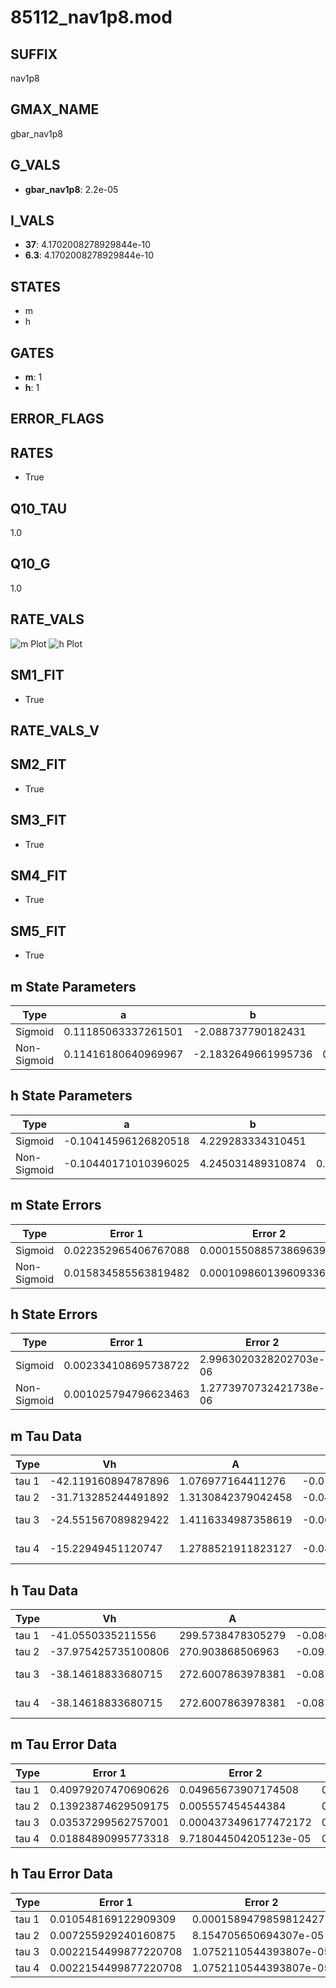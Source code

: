 # 85112_nav1p8.mod

## SUFFIX

nav1p8

## GMAX_NAME

gbar_nav1p8

## G_VALS

- **gbar_nav1p8**: 2.2e-05

## I_VALS

- **37**: 4.1702008278929844e-10
- **6.3**: 4.1702008278929844e-10

## STATES

- m
- h

## GATES

- **m**: 1
- **h**: 1

## ERROR_FLAGS


## RATES

- True

## Q10_TAU

1.0

## Q10_G

1.0

## RATE_VALS

![m Plot](/Users/pbozelos/Dropbox/icg-Chai-Panos/supermodels/output_markdown_files/Na/85112_nav1p8.mod/images/m.png)
![h Plot](/Users/pbozelos/Dropbox/icg-Chai-Panos/supermodels/output_markdown_files/Na/85112_nav1p8.mod/images/h.png)

## SM1_FIT

- True

## RATE_VALS_V

## SM2_FIT

- True

## SM3_FIT

- True

## SM4_FIT

- True

## SM5_FIT

- True

## m State Parameters

| Type | a | b | c | d |
| --- | --- | --- | --- | --- |
| Sigmoid | 0.11185063337261501 | -2.088737790182431 |
| Non-Sigmoid | 0.11416180640969967 | -2.1832649661995736 | 0.9889847406021425 | -0.003163108489928729 |

## h State Parameters

| Type | a | b | c | d |
| --- | --- | --- | --- | --- |
| Sigmoid | -0.10414596126820518 | 4.229283334310451 |
| Non-Sigmoid | -0.10440171010396025 | 4.245031489310874 | 0.998939570120546 | 0.0014327445042330504 |

## m State Errors

| Type | Error 1 | Error 2 | Error 3 |
| --- | --- | --- | --- |
| Sigmoid | 0.022352965406767088 | 0.00015508857386963953 | 0.015756671970699045 |
| Non-Sigmoid | 0.015834585563819482 | 0.00010986013960933678 | 0.011161846581909753 |

## h State Errors

| Type | Error 1 | Error 2 | Error 3 |
| --- | --- | --- | --- |
| Sigmoid | 0.002334108695738722 | 2.9963020328202703e-06 | 0.0016419271211644663 |
| Non-Sigmoid | 0.001025794796623463 | 1.2773970732421738e-06 | 0.000721594628562229 |

## m Tau Data

| Type | Vh | A | b1 | b2 | c1 | c2 | d1 | d2 | e1 | e2 |
| --- | --- | --- | --- | --- | --- | --- | --- | --- | --- | --- |
| tau 1 | -42.119160894787896 | 1.076977164411276 | -0.01726432785414229 | -0.0523946324881978 |
| tau 2 | -31.713285244491892 | 1.3130842379042458 | -0.040663303641200854 | 0.00022871266941963943 | -0.06822393234493185 | -0.0006045588721058961 |
| tau 3 | -24.551567089829422 | 1.4116334987358619 | -0.06585036809463943 | 0.0008163097420158612 | -3.183192882020452e-06 | -0.06724256592326783 | -0.0008060601532698763 | -3.883357225534922e-06 |
| tau 4 | -15.22949451120747 | 1.2788521911823127 | -0.08095649377179197 | 0.0015801379571063973 | -1.3433777735082899e-05 | 4.197995279297624e-08 | -0.03670142021627106 | -2.901270345402724e-05 | 1.7466603188829245e-06 | 3.2800037921328984e-09 |

## h Tau Data

| Type | Vh | A | b1 | b2 | c1 | c2 | d1 | d2 | e1 | e2 |
| --- | --- | --- | --- | --- | --- | --- | --- | --- | --- | --- |
| tau 1 | -41.0550335211556 | 299.5738478305279 | -0.08071846752809664 | -0.022051200747075856 |
| tau 2 | -37.975425735100806 | 270.903868506963 | -0.09234745860628882 | 0.00027384137113911633 | -0.015951971807892946 | 5.465528526842607e-05 |
| tau 3 | -38.14618833680715 | 272.6007863978381 | -0.087641262891122 | 2.9494302508605367e-05 | 3.169840925266057e-06 | -0.013056710470313402 | 0.0001802626307477116 | 1.2757651691154583e-06 |
| tau 4 | -38.14618833680715 | 272.6007863978381 | -0.087641262891122 | 2.9494302508605367e-05 | 3.169840925266057e-06 | 0.0 | -0.013056710470313402 | 0.0001802626307477116 | 1.2757651691154583e-06 | 0.0 |

## m Tau Error Data

| Type | Error 1 | Error 2 | Error 3 |
| --- | --- | --- | --- |
| tau 1 | 0.40979207470690626 | 0.04965673907174508 | 0.15128609841457932 |
| tau 2 | 0.13923874629509175 | 0.005557454544384 | 0.05140384105814648 |
| tau 3 | 0.03537299562757001 | 0.0004373496177472172 | 0.013058921409250114 |
| tau 4 | 0.01884890995773318 | 9.718044504205123e-05 | 0.006958597354311179 |

## h Tau Error Data

| Type | Error 1 | Error 2 | Error 3 |
| --- | --- | --- | --- |
| tau 1 | 0.010548169122909309 | 0.00015894798598124275 | 0.0065764656956100445 |
| tau 2 | 0.007255929240160875 | 8.154705650694307e-05 | 0.004523853303987466 |
| tau 3 | 0.0022154499877220708 | 1.0752110544393807e-05 | 0.0013812663292390747 |
| tau 4 | 0.0022154499877220708 | 1.0752110544393807e-05 | 0.0013812663292390747 |

